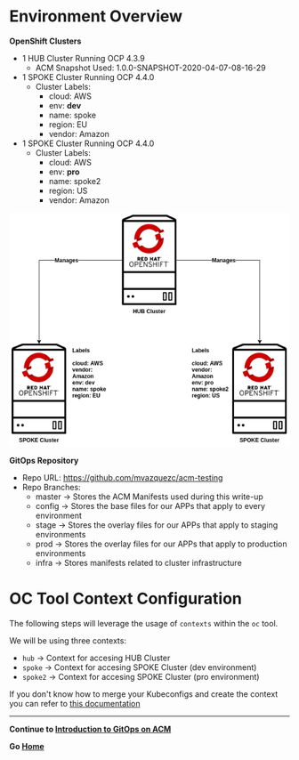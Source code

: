 # Environment Overview

**OpenShift Clusters**

* 1 HUB Cluster Running OCP 4.3.9
  * ACM Snapshot Used: 1.0.0-SNAPSHOT-2020-04-07-08-16-29
* 1 SPOKE Cluster Running OCP 4.4.0
  * Cluster Labels: 
    * cloud: AWS
    * env: **dev**
    * name: spoke
    * region: EU
    * vendor: Amazon
* 1 SPOKE Cluster Running OCP 4.4.0
  * Cluster Labels: 
    * cloud: AWS
    * env: **pro**
    * name: spoke2
    * region: US
    * vendor: Amazon

![ACM Env Overview](assets/acm-env.png)

**GitOps Repository**

* Repo URL: https://github.com/mvazquezc/acm-testing
* Repo Branches:
  * master -> Stores the ACM Manifests used during this write-up
  * config -> Stores the base files for our APPs that apply to every environment
  * stage  -> Stores the overlay files for our APPs that apply to staging environments
  * prod   -> Stores the overlay files for our APPs that apply to production environments
  * infra  -> Stores manifests related to cluster infrastructure

# OC Tool Context Configuration

The following steps will leverage the usage of `contexts` within the `oc` tool.

We will be using three contexts:

* `hub`    -> Context for accesing HUB Cluster 
* `spoke`  -> Context for accesing SPOKE Cluster (dev environment)
* `spoke2` -> Context for accesing SPOKE Cluster (pro environment)

If you don't know how to merge your Kubeconfigs and create the context you can refer to [this documentation](https://openshift.tips/oc/#merge-multiple-kubeconfigs)

---

**Continue to [Introduction to GitOps on ACM](./01_introduction_to_gitops.md)**

**Go [Home](./README.md)**